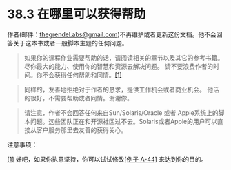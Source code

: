 # 38.3 在哪里可以获得帮助

作者(邮件：thegrendel.abs@gmail.com)不再维护或者更新这份文档。他不会回答关于这本书或者一般脚本主题的任何问题。

> 如果你的课程作业需要帮助的话，请阅读相关的章节以及其它的参考书籍。 尽你最大的能力、使用你的智慧和资源去解决问题。 请不要浪费作者的时间。你不会获得任何帮助和同情。[[1]](http://tldp.org/LDP/abs/html/wherehelp.html#FTN.AEN21329) 

> 同样的，友善地拒绝对于作者的恳求，提供工作机会或者商业机会。 他活的很好，不需要帮助或者同情。谢谢你。

> 请注意，作者不会回答任何来自Sun/Solaris/Oracle 或者 Apple系统上的脚本问题。这些团队正在和开源社区过不去。Solaris或者Apple的用户可以直接从客户服务那里去友善的获得关心。

注意事项：

[[1]](http://tldp.org/LDP/abs/html/wherehelp.html#AEN21329) 好吧，如果你执意坚持，你可以试试修改[[例子 A-44]](http://tldp.org/LDP/abs/html/contributed-scripts.html#HOMEWORK) 来达到你的目的。
